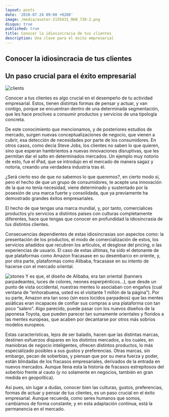 ```yaml
---
layout: posts
date: '2018-07-24 09:08 +0200'
image: /media/avatar-2155431_960_720-2.png
disqus: true
published: true
title: Conocer la idiosincracia de tus clientes
description: Una clave para el éxito empresarial
---
```

## Conocer la idiosincracia de tus clientes

## Un paso crucial para el éxito empresarial
![clients]({{site.baseurl}}/media/avatar-2155431_960_720-2.png)

Conocer a tus clientes es algo crucial en el desempeño de tu actividad empresarial. Estos, tienen distintas formas de pensar y actuar, y van contigo, porque se encuentran dentro de una determinada segmentación, que les hace proclives a consumir productos y servicios de una tipología concreta.

De este conocimiento que mencionamos, y de posteriores estudios de mercado, surgen nuevas conceptualizaciones de negocio, que vienen a cubrir, esa detección de necesidades por parte de los consumidores.
En otros casos, como decía Steve Jobs, los clientes no saben lo que quieren, sino que esperan hambrientos a nuevas innovaciones disruptivas, que les permitan dar el salto en determinados mercados. Un ejemplo muy notorio de esto, fue el iPad, que se introdujo en el mercado de manera sagaz y notoria, creando una verdadera industria tras él.

¿Será cierto eso de que no sabemos lo que queremos?, en cierto modo sí, pero el hecho de que un grupo de consumidores, te acepte una innovación de la que no tenía necesidad, viene determinado y sustentado por la posesión de una marca fuerte y consolidada, que ya previamente ha demostrado grandes éxitos empresariales.

El hecho de que tengas una marca mundial, y, por tanto, comercialices productos y/o servicios a distintos países con culturas completamente diferentes, hace que tengas que conocer en profundidad la idiosincrasia de tus distintos clientes. 

Consecuencias dependientes de estas idiosincrasias son aspectos como: la presentación de los productos, el modo de comercialización de estos, los servicios añadidos que recubren los artículos, el desglose del pricing, o las experiencias de usuario. El caso de estas últimas, ha sido el detonante de que plataformas como Amazon fracasase en su desembarco en oriente, y, por otra parte, plataformas como Alibaba, fracasase en su intento de hacerse con el mercado oriental.

![stones]({{site.baseurl}}/media/rock-1771916_960_720.jpg)
Y es que, el diseño de Alibaba, era tan oriental (banners parpadeantes, luces de colores, neones esperpénticos…), que desde un punto de vista occidental, nuestras mentes lo asociaban con engaños (cual ventana de “enhorabuena, usted es el visitante 1 millón de la página”). Por su parte, Amazon era tan soso (sin esos lúcidos parpadeos) que las mentes asiáticas eran incapaces de confiar sus compras a una plataforma con tan poco “salero”.
Algo parecido, puede pasar con los nuevos diseños de la japonesa Toyota, que pueden parecer tan sumamente orientales y floridos a las mentes europeas, que acaben por decantarse por otros más sobrios modelos europeos.

Estas características, lejos de ser baladís, hacen que las distintas marcas, destinen esfuerzos dispares en los distintos mercados, a los cuales, en maniobras de negocio inteligentes, ofrecen distintos productos, lo más especializado posibles a sus gustos y preferencias.
Otras marcas, sin embargo, pecan de soberbias, y piensan que por su mera fuerza y poder, están blindadas de los fracasos empresariales, derivados de la entrada en nuevos mercados. Aunque llena esta la historia de fracasos estrepitosos del soberbio frente al cauto (y no solamente en negocios, también en gran medida en geopolítica). 


Así pues, sin lugar a dudas, conocer bien las culturas, gustos, preferencias, formas de actuar y pensar de tus clientes, es un paso crucial en el éxito empresarial.
Aunque recuerda, como seres humanos que somos, cambiamos de forma constante, y en esta adaptación continua, está la permanencia en el mercado.


